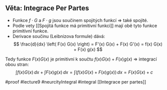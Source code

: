 ## Věta: Integrace Per Partes

- Funkce $f \cdot G$ a $F \cdot g$ jsou součinem spojitých funkcí ⇒ také spojité.
- Podle vety [[Spojitá funkce má primitivní funkci]] mají obě tyto funkce primitivní funkce.
- Derivace součinu (Leibnizova formule) dává:
$$
\frac{d}{dx} \left( F(x) G(x) \right) = F'(x) G(x) + F(x) G'(x)
= f(x) G(x) + F(x) g(x)
$$

Tedy funkce $F(x) G(x)$ je primitivní k součtu $f(x) G(x) + F(x) g(x)$ ⇒ integrací obou stran:
$$
\int f(x) G(x)\, dx + \int F(x) g(x)\, dx = \int \left( f(x) G(x) + F(x) g(x) \right)\, dx
= F(x) G(x) + c
$$



#proof #lecture9 #neurcityIntegral #integral
[[Integrace per partes]]